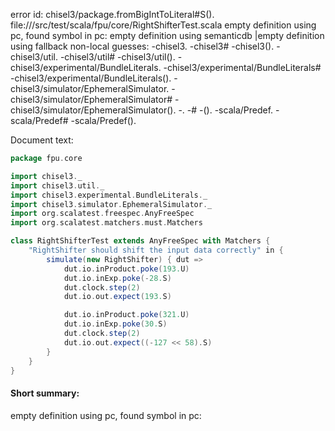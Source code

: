 error id: chisel3/package.fromBigIntToLiteral#S().
file://<WORKSPACE>/src/test/scala/fpu/core/RightShifterTest.scala
empty definition using pc, found symbol in pc: 
empty definition using semanticdb
|empty definition using fallback
non-local guesses:
	 -chisel3.
	 -chisel3#
	 -chisel3().
	 -chisel3/util.
	 -chisel3/util#
	 -chisel3/util().
	 -chisel3/experimental/BundleLiterals.
	 -chisel3/experimental/BundleLiterals#
	 -chisel3/experimental/BundleLiterals().
	 -chisel3/simulator/EphemeralSimulator.
	 -chisel3/simulator/EphemeralSimulator#
	 -chisel3/simulator/EphemeralSimulator().
	 -.
	 -#
	 -().
	 -scala/Predef.
	 -scala/Predef#
	 -scala/Predef().

Document text:

```scala
package fpu.core

import chisel3._
import chisel3.util._
import chisel3.experimental.BundleLiterals._
import chisel3.simulator.EphemeralSimulator._
import org.scalatest.freespec.AnyFreeSpec
import org.scalatest.matchers.must.Matchers

class RightShifterTest extends AnyFreeSpec with Matchers {
    "RightShifter should shift the input data correctly" in {
        simulate(new RightShifter) { dut =>
            dut.io.inProduct.poke(193.U)
            dut.io.inExp.poke(-28.S)
            dut.clock.step(2)
            dut.io.out.expect(193.S)

            dut.io.inProduct.poke(321.U)
            dut.io.inExp.poke(30.S)
            dut.clock.step(2)
            dut.io.out.expect((-127 << 58).S)
        }
    }
}
```

#### Short summary: 

empty definition using pc, found symbol in pc: 